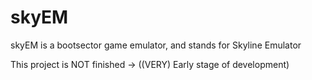# skyEM
skyEM is a bootsector game emulator, and stands for Skyline Emulator

This project is NOT finished -> ((VERY) Early stage of development)
